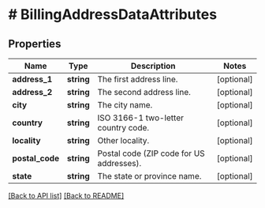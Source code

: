 # # BillingAddressDataAttributes

## Properties

Name | Type | Description | Notes
------------ | ------------- | ------------- | -------------
**address_1** | **string** | The first address line. | [optional] 
**address_2** | **string** | The second address line. | [optional] 
**city** | **string** | The city name. | [optional] 
**country** | **string** | ISO 3166-1 two-letter country code. | [optional] 
**locality** | **string** | Other locality. | [optional] 
**postal_code** | **string** | Postal code (ZIP code for US addresses). | [optional] 
**state** | **string** | The state or province name. | [optional] 


[[Back to API list]](../../README.md#endpoints) [[Back to README]](../../README.md)
